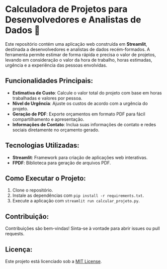 # Calculadora de Projetos para Desenvolvedores e Analistas de Dados 🚀

Este repositório contém uma aplicação web construída em **Streamlit**, destinada a desenvolvedores e analistas de dados recém-formados. A ferramenta permite estimar de forma rápida e precisa o valor de projetos, levando em consideração o valor da hora de trabalho, horas estimadas, urgência e a experiência das pessoas envolvidas.

## Funcionalidades Principais:
- **Estimativa de Custo**: Calcule o valor total do projeto com base em horas trabalhadas e valores por pessoa.
- **Nível de Urgência**: Ajuste os custos de acordo com a urgência do projeto.
- **Geração de PDF**: Exporte orçamentos em formato PDF para fácil compartilhamento e apresentação.
- **Informações de Contato**: Inclua suas informações de contato e redes sociais diretamente no orçamento gerado.

## Tecnologias Utilizadas:
- **Streamlit**: Framework para criação de aplicações web interativas.
- **FPDF**: Biblioteca para geração de arquivos PDF.

## Como Executar o Projeto:
1. Clone o repositório.
2. Instale as dependências com `pip install -r requirements.txt`.
3. Execute a aplicação com `streamlit run calcular_projeto.py`.

## Contribuição:
Contribuições são bem-vindas! Sinta-se à vontade para abrir issues ou pull requests.

## Licença:
Este projeto está licenciado sob a [MIT License](LICENSE).

